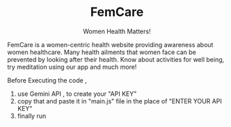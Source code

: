 
<h1 align="center">
	FemCare
</h1>

<p align="center">
Women Health Matters!
</p>

FemCare is a women-centric health website providing awareness about women healthcare. Many health ailments that women face can be prevented by looking after their health. Know about activities for well being, try meditation using our app and much more!

Before Executing the code , 
1. use Gemini API , to create your "API KEY"
2. copy that and paste it in "main.js" file in the place of "ENTER YOUR API KEY"
3. finally run 
